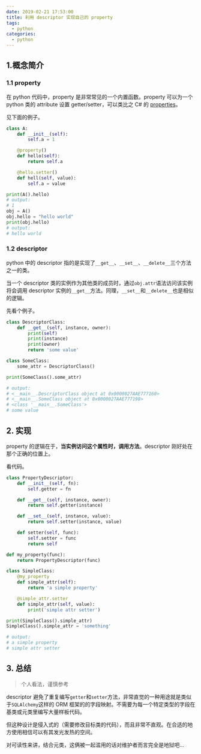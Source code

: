 ```yaml
---
date: 2019-02-21 17:53:00
title: 利用 descriptor 实现自己的 property
tags:
  - python
categories:
  - python
---
```


## 1.概念简介

### 1.1 property

在 python 代码中，property 是非常常见的一个内置函数。property 可以为一个 python 类的 attribute 设置 getter/setter，可以类比之 C# 的 [properties](https://docs.microsoft.com/zh-cn/dotnet/csharp/language-reference/language-specification/classes#properties)。

见下面的例子。

```python
class A:
    def __init__(self):
        self.a = 1

    @property()
    def hello(self):
        return self.a

    @hello.setter()
    def hell(self, value):
        self.a = value

print(A().hello)
# output:
# 1
obj = A()
obj.hello = "hello world"
print(obj.hello)
# output:
# hello world
```

### 1.2 descriptor

python 中的 descriptor 指的是实现了`__get__`、`__set__`、`__delete__`三个方法之一的类。

当一个 descriptor 类的实例作为其他类的成员时，通过`obj.attr`语法访问该实例将会调用 descriptor 实例的`__get__`方法。同理，`__set__`和`__delete__`也是相似的逻辑。

先看个例子。

```python
class DescriptorClass:
    def __get__(self, instance, owner):
        print(self)
        print(instance)
        print(owner)
        return 'some value'

class SomeClass:
    some_attr = DescriptorClass()

print(SomeClass().some_attr)

# output:
# <__main__.DescriptorClass object at 0x0000027AAE777160>
# <__main__.SomeClass object at 0x0000027AAE777198>
# <class '__main__.SomeClass'>
# some value
```

## 2. 实现

property 的逻辑在于，**当实例访问这个属性时，调用方法**。descriptor 刚好处在那个正确的位置上。

看代码。

```python
class PropertyDescriptor:
    def __init__(self, fn):
        self.getter = fn

    def __get__(self, instance, owner):
        return self.getter(instance)

    def __set__(self, instance, value):
        return self.setter(instance, value)

    def setter(self, func):
        self.setter = func
        return self

def my_property(func):
    return PropertyDescriptor(func)

class SimpleClass:
    @my_property
    def simple_attr(self):
        return 'a simple property'

    @simple_attr.setter
    def simple_attr(self, value):
        print('simple attr setter')

print(SimpleClass().simple_attr)
SimpleClass().simple_attr = 'something'

# output:
# a simple property
# simple attr setter
```

## 3. 总结

> 个人看法，谨慎参考

descriptor 避免了重复编写`getter`和`setter`方法，非常直觉的一种用途就是类似于`SQLAlchemy`这样的 ORM 框架的的字段映射。不需要为每一个特定类型的字段在基类或元类里编写大量样板代码。

但这种设计是侵入式的（需要修改目标类的代码），而且非常不直观。在合适的地方使用相信可以有其发光发热的空间。

对可读性来讲，结合元类，这俩被一起滥用的话对维护者而言完全是地狱吧...
